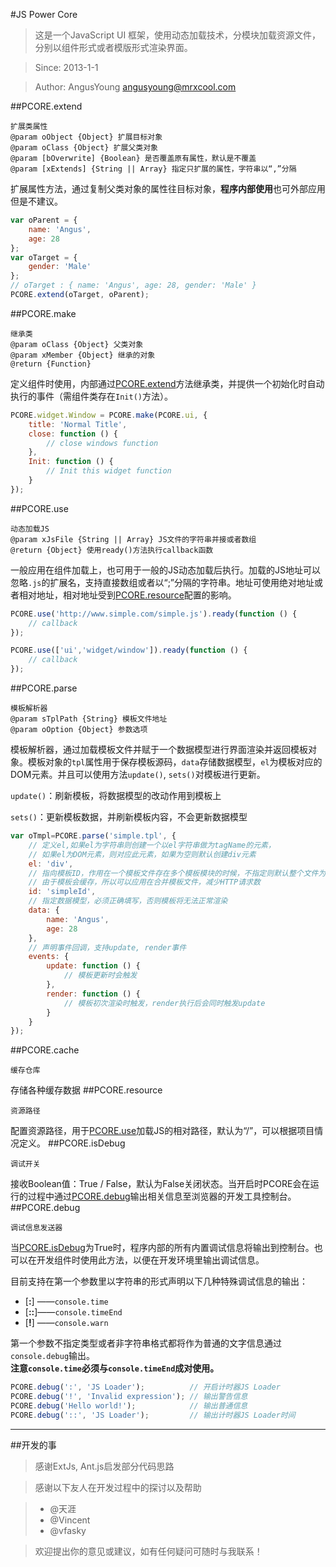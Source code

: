 #JS Power Core
> 这是一个JavaScript UI 框架，使用动态加载技术，分模块加载资源文件，分别以组件形式或者模版形式渲染界面。

> Since: 2013-1-1

> Author: AngusYoung <angusyoung@mrxcool.com>

##PCORE.extend

	扩展类属性
	@param oObject {Object} 扩展目标对象
	@param oClass {Object} 扩展父类对象
	@param [bOverwrite] {Boolean} 是否覆盖原有属性，默认是不覆盖
	@param [xExtends] {String || Array} 指定只扩展的属性，字符串以“,”分隔

扩展属性方法，通过复制父类对象的属性往目标对象，**程序内部使用**也可外部应用但是不建议。

```js
var oParent = {
	name: 'Angus',
	age: 28
};
var oTarget = {
	gender: 'Male'
};
// oTarget : { name: 'Angus', age: 28, gender: 'Male' }
PCORE.extend(oTarget, oParent);
```
##PCORE.make

	继承类
	@param oClass {Object} 父类对象
	@param xMember {Object} 继承的对象
	@return {Function}

定义组件时使用，内部通过[PCORE.extend](#pcoreextend)方法继承类，并提供一个初始化时自动执行的事件（需组件类存在`Init()`方法）。
```js
PCORE.widget.Window = PCORE.make(PCORE.ui, {
	title: 'Normal Title',
	close: function () {
		// close windows function
	},
	Init: function () {
		// Init this widget function
	}
});
```
##PCORE.use

	动态加载JS
	@param xJsFile {String || Array} JS文件的字符串并接或者数组
	@return {Object} 使用ready()方法执行callback函数

一般应用在组件加载上，也可用于一般的JS动态加载后执行。加载的JS地址可以忽略`.js`的扩展名，支持直接数组或者以“;”分隔的字符串。地址可使用绝对地址或者相对地址，相对地址受到[PCORE.resource](#pcoreresource)配置的影响。
```js
PCORE.use('http://www.simple.com/simple.js').ready(function () {
	// callback
});
```
```js
PCORE.use(['ui','widget/window']).ready(function () {
	// callback
});
```
##PCORE.parse

	模板解析器
	@param sTplPath {String} 模板文件地址
	@param oOption {Object} 参数选项

模板解析器，通过加载模板文件并赋于一个数据模型进行界面渲染并返回模板对象。模板对象的`tpl`属性用于保存模板源码，`data`存储数据模型，`el`为模板对应的DOM元素。并且可以使用方法`update()`, `sets()`对模板进行更新。

`update()`：刷新模板，将数据模型的改动作用到模板上

`sets()`：更新模板数据，并刷新模板内容，不会更新数据模型
```js
var oTmpl=PCORE.parse('simple.tpl', {
	// 定义el,如果el为字符串则创建一个以el字符串做为tagName的元素，
	// 如果el为DOM元素，则对应此元素，如果为空则默认创建div元素
	el: 'div',
	// 指向模板ID，作用在一个模板文件存在多个模板模块的时候，不指定则默认整个文件为一个模板
	// 由于模板会缓存，所以可以应用在合并模板文件，减少HTTP请求数
	id: 'simpleId',
	// 指定数据模型，必须正确填写，否则模板将无法正常渲染
	data: {
		name: 'Angus',
		age: 28
	},
	// 声明事件回调，支持update, render事件
	events: {
		update: function () {
			// 模板更新时会触发
		},
		render: function () {
			// 模板初次渲染时触发，render执行后会同时触发update
		}
	}
});
```
##PCORE.cache

	缓存仓库
存储各种缓存数据
##PCORE.resource

	资源路径
配置资源路径，用于[PCORE.use](#pcoreuse)加载JS的相对路径，默认为“/”，可以根据项目情况定义。
##PCORE.isDebug

	调试开关
接收Boolean值：True / False，默认为False关闭状态。当开启时PCORE会在运行的过程中通过[PCORE.debug](#pcoredebug)输出相关信息至浏览器的开发工具控制台。
##PCORE.debug

	调试信息发送器
当[PCORE.isDebug](#pcoreisdebug)为True时，程序内部的所有内置调试信息将输出到控制台。也可以在开发组件时使用此方法，以便在开发环境里输出调试信息。

目前支持在第一个参数里以字符串的形式声明以下几种特殊调试信息的输出：
+ [**:**] ——`console.time`
+ [**::**]——`console.timeEnd`
+ [**!**] ——`console.warn`

第一个参数不指定类型或者非字符串格式都将作为普通的文字信息通过`console.debug`输出。  
**注意`console.time`必须与`console.timeEnd`成对使用。**
```js
PCORE.debug(':', 'JS Loader');          // 开启计时器JS Loader
PCORE.debug('!', 'Invalid expression'); // 输出警告信息
PCORE.debug('Hello world!');            // 输出普通信息
PCORE.debug('::', 'JS Loader');         // 输出计时器JS Loader时间
```
***
##开发的事
> 感谢ExtJs, Ant.js启发部分代码思路

> 感谢以下友人在开发过程中的探讨以及帮助

> * @天涯
> * @Vincent
> * @vfasky

> 欢迎提出你的意见或建议，如有任何疑问可随时与我联系！
